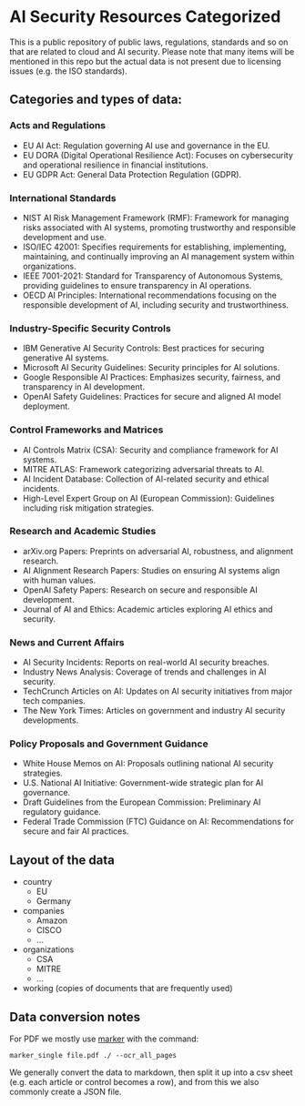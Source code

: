# AI Security Resources Categorized

This is a public repository of public laws, regulations, standards and so on that are related to cloud and AI security. Please note that many items will be mentioned in this repo but the actual data is not present due to licensing issues (e.g. the ISO standards). 

## Categories and types of data:

### Acts and Regulations
- EU AI Act: Regulation governing AI use and governance in the EU.
- EU DORA (Digital Operational Resilience Act): Focuses on cybersecurity and operational resilience in financial institutions.
- EU GDPR Act: General Data Protection Regulation (GDPR).

### International Standards
- NIST AI Risk Management Framework (RMF): Framework for managing risks associated with AI systems, promoting trustworthy and responsible development and use.
- ISO/IEC 42001: Specifies requirements for establishing, implementing, maintaining, and continually improving an AI management system within organizations.
- IEEE 7001-2021: Standard for Transparency of Autonomous Systems, providing guidelines to ensure transparency in AI operations.
- OECD AI Principles: International recommendations focusing on the responsible development of AI, including security and trustworthiness.

### Industry-Specific Security Controls
- IBM Generative AI Security Controls: Best practices for securing generative AI systems.
- Microsoft AI Security Guidelines: Security principles for AI solutions.
- Google Responsible AI Practices: Emphasizes security, fairness, and transparency in AI development.
- OpenAI Safety Guidelines: Practices for secure and aligned AI model deployment.

### Control Frameworks and Matrices
- AI Controls Matrix (CSA): Security and compliance framework for AI systems.
- MITRE ATLAS: Framework categorizing adversarial threats to AI.
- AI Incident Database: Collection of AI-related security and ethical incidents.
- High-Level Expert Group on AI (European Commission): Guidelines including risk mitigation strategies.

### Research and Academic Studies
- arXiv.org Papers: Preprints on adversarial AI, robustness, and alignment research.
- AI Alignment Research Papers: Studies on ensuring AI systems align with human values.
- OpenAI Safety Papers: Research on secure and responsible AI development.
- Journal of AI and Ethics: Academic articles exploring AI ethics and security.

### News and Current Affairs
- AI Security Incidents: Reports on real-world AI security breaches.
- Industry News Analysis: Coverage of trends and challenges in AI security.
- TechCrunch Articles on AI: Updates on AI security initiatives from major tech companies.
- The New York Times: Articles on government and industry AI security developments.

### Policy Proposals and Government Guidance
- White House Memos on AI: Proposals outlining national AI security strategies.
- U.S. National AI Initiative: Government-wide strategic plan for AI governance.
- Draft Guidelines from the European Commission: Preliminary AI regulatory guidance.
- Federal Trade Commission (FTC) Guidance on AI: Recommendations for secure and fair AI practices.

## Layout of the data

* country
    * EU
    * Germany
* companies
    * Amazon
    * CISCO
    * ...
* organizations
    * CSA
    * MITRE
    * ...
* working (copies of documents that are frequently used)

## Data conversion notes

For PDF we mostly use [marker](https://github.com/VikParuchuri/marker) with the command:

```
marker_single file.pdf ./ --ocr_all_pages
```

We generally convert the data to markdown, then split it up into a csv sheet (e.g. each article or control becomes a row), and from this we also commonly create a JSON file.
